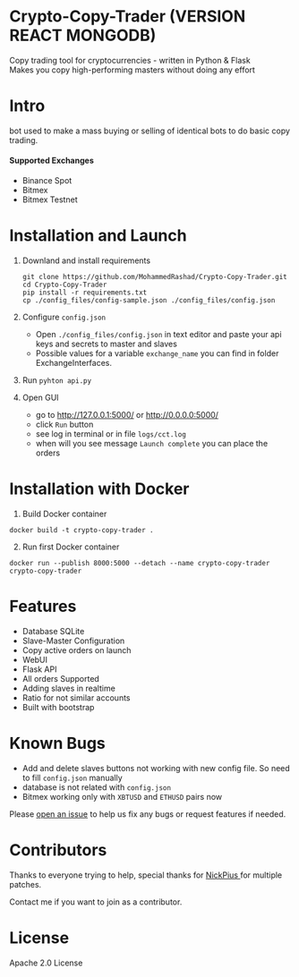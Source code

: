# Crypto-Copy-Trader (VERSION REACT MONGODB)

Copy trading tool for cryptocurrencies - written in Python & Flask
<br/> Makes you copy high-performing masters without doing any effort

# Intro

bot used to make a mass buying or selling of identical bots to do basic copy trading.

#### Supported Exchanges

- Binance Spot
- Bitmex
- Bitmex Testnet

# Installation and Launch

1. Downland and install requirements
   ```
   git clone https://github.com/MohammedRashad/Crypto-Copy-Trader.git
   cd Crypto-Copy-Trader
   pip install -r requirements.txt
   cp ./config_files/config-sample.json ./config_files/config.json
   ```
2. Configure `config.json`

   - Open `./config_files/config.json` in text editor and paste your api keys and secrets to master and slaves
   - Possible values for a variable `exchange_name` you can find in folder ExchangeInterfaces.

3. Run `pyhton api.py`
4. Open GUI
   - go to http://127.0.0.1:5000/ or http://0.0.0.0:5000/
   - click `Run` button
   - see log in terminal or in file `logs/cct.log`
   - when will you see message `Launch complete` you can place the orders

# Installation with Docker

1. Build Docker container

```
docker build -t crypto-copy-trader .
```

2. Run first Docker container

```
docker run --publish 8000:5000 --detach --name crypto-copy-trader crypto-copy-trader
```

# Features

- Database SQLite
- Slave-Master Configuration
- Copy active orders on launch
- WebUI
- Flask API
- All orders Supported
- Adding slaves in realtime
- Ratio for not similar accounts
- Built with bootstrap

# Known Bugs

- Add and delete slaves buttons not working with new config file. So need to fill `config.json` manually
- database is not related with `config.json`
- Bitmex working only with `XBTUSD` and `ETHUSD` pairs now

Please [open an issue](https://github.com/MohammedRashad/Crypto-Copy-Trader/issues/new) to help us fix any bugs or request features if needed.

# Contributors

Thanks to everyone trying to help, special thanks for [NickPius
](https://github.com/mokolotron) for multiple patches.

Contact me if you want to join as a contributor.

# License

Apache 2.0 License
